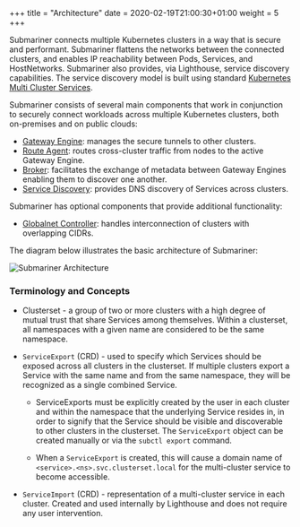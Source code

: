 +++
title = "Architecture"
date = 2020-02-19T21:00:30+01:00
weight = 5
+++
<!-- markdownlint-disable line-length -->
Submariner connects multiple Kubernetes clusters in a way that is secure and performant. Submariner flattens the networks between the
connected clusters, and enables IP reachability between Pods, Services, and HostNetworks. Submariner also provides, via Lighthouse,
service discovery capabilities. The service discovery model is built using standard
[Kubernetes Multi Cluster Services](https://github.com/kubernetes/enhancements/tree/master/keps/sig-multicluster/1645-multi-cluster-services-api).
<!-- markdownlint-enable line-length -->
Submariner consists of several main components that work in conjunction to securely connect workloads across multiple Kubernetes clusters,
both on-premises and on public clouds:

* [Gateway Engine](./gateway-engine/): manages the secure tunnels to other clusters.
* [Route Agent](./route-agent/): routes cross-cluster traffic from nodes to the active Gateway Engine.
* [Broker](./broker/): facilitates the exchange of metadata between Gateway Engines enabling them to discover one another.
* [Service Discovery](./service-discovery/): provides DNS discovery of Services across clusters.

Submariner has optional components that provide additional functionality:

* [Globalnet Controller](./globalnet/): handles interconnection of clusters with overlapping CIDRs.

The diagram below illustrates the basic architecture of Submariner:

![Submariner Architecture](/images/submariner/architecture.jpg)

### Terminology and Concepts

* Clusterset - a group of two or more clusters with a high degree of mutual trust that share Services among themselves.
Within a clusterset, all namespaces with a given name are considered to be the same namespace.

* `ServiceExport` (CRD) - used to specify which Services should be exposed across all clusters in the clusterset. If multiple clusters
export a Service with the same name and from the same namespace, they will be recognized as a single combined Service.

  * ServiceExports must be explicitly created by the user in each cluster and within the namespace that the underlying Service resides in,
in order to signify that the Service should be visible and discoverable to other clusters in the clusterset. The `ServiceExport` object can
be created manually or via the `subctl export` command.

  * When a `ServiceExport` is created, this will cause a domain name of `<service>.<ns>.svc.clusterset.local` for the multi-cluster service
to become accessible.

* `ServiceImport` (CRD) - representation of a multi-cluster service in each cluster. Created and used internally by Lighthouse and does not
require any user intervention.
